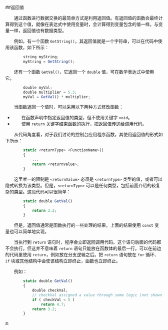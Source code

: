 ##返回值

&emsp;&emsp;通过函数进行数据交换的最简单方式是利用返回值。有返回值的函数会最终计算得到这个值，就像在表达式中使用变量时，会计算得到变量包含的值一样。与变量一样，返回值也有数据类型。

&emsp;&emsp;例如，有一个函数 `GetString()`，其返回值就是一个字符串，可以在代码中使用该函数，如下所示：

```javascript
        string myString;
        myString = GetString();
```

&emsp;&emsp;还有一个函数 `GetVal()`，它返回一个 `double` 值，可在数学表达式中使用它。

```javascript
        double myVal;
        double multiplier = 5.3;
        myVal = GetVal() * multiplier;
```
&emsp;&emsp;当函数返回一个值时，可以采用以下两种方式修改函数： 

* &emsp;&emsp;在函数声明中指定返回值的类型，但不使用关键字 `void`。
* &emsp;&emsp;使用 `return` 关键字结束函数的执行，把返回值传送给调用代码。

&emsp;&emsp;从代码角度看，对于我们讨论的控制台应用程序函数，其使用返回值的形式如下所示：

```javascript
        static <returnType> <FunctionName>()
        {
            ...
            return <returnValue>;
        }
```

&emsp;&emsp;这里唯一的限制是 `<returnValue>` 必须是 `<returnType>` 类型的值，或者可以隐式转换为该类型。但是，`<returnType>` 可以是任何类型，包括前面介绍的较复杂的类型。这段代码可以很简单：

```javascript
        static double GetVal()
        {
            return 3.2;
        }
``` 
&emsp;&emsp;但是，返回值通常是函数执行的一些处理的结果。上面的结果使用 `const` 变量也可以简单地实现。

&emsp;&emsp;当执行到 `return` 语句时，程序会立即返回调用代码。这个语句后面的代码都不会执行。但这并不意味着 `return` 语句只能放在函数体的最后一行。可以在前边的代码里使用 `return`，例如放在分支逻辑之后。把 `return` 语句放在 `for` 循环、`if` 块或其他结构中会使该结构立即终止，函数也立即终止。

&emsp;&emsp;例如：

```javascript
        static double GetVal()
        {
            double checkVal;
            // checkVal assigned a value through some logic (not shown here).
            if ( checkVal < 5 )
                return 4.7;
            return 3.2;
        }
```








🔚